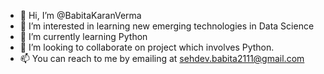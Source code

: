 - 👋 Hi, I’m @BabitaKaranVerma
- 👀 I’m interested in learning new emerging technologies in Data Science
- 🌱 I’m currently learning Python
- 💞️ I’m looking to collaborate on project which involves Python.
- 📫 You can reach to me by emailing at sehdev.babita2111@gmail.com

<!---
BabitaKaranVerma/BabitaKaranVerma is a ✨ special ✨ repository because its `README.md` (this file) appears on your GitHub profile.
You can click the Preview link to take a look at your changes.
--->
